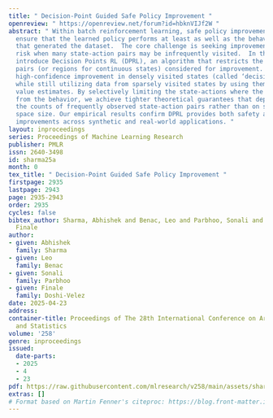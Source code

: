 ```yaml
---
title: " Decision-Point Guided Safe Policy Improvement "
openreview: " https://openreview.net/forum?id=hbknVIJf2W "
abstract: " Within batch reinforcement learning, safe policy improvement seeks to
  ensure that the learned policy performs at least as well as the behavior policy
  that generated the dataset.  The core challenge is seeking improvements while balancing
  risk when many state-action pairs may be infrequently visited.  In this work, we
  introduce Decision Points RL (DPRL), an algorithm that restricts the set of state-action
  pairs (or regions for continuous states) considered for improvement. DPRL ensures
  high-confidence improvement in densely visited states (called ‘decision points’)
  while still utilizing data from sparsely visited states by using them for trajectory-based
  value estimates. By selectively limiting the state-actions where the policy deviates
  from the behavior, we achieve tighter theoretical guarantees that depend only on
  the counts of frequently observed state-action pairs rather than on state-action
  space size. Our empirical results confirm DPRL provides both safety and performance
  improvements across synthetic and real-world applications. "
layout: inproceedings
series: Proceedings of Machine Learning Research
publisher: PMLR
issn: 2640-3498
id: sharma25a
month: 0
tex_title: " Decision-Point Guided Safe Policy Improvement "
firstpage: 2935
lastpage: 2943
page: 2935-2943
order: 2935
cycles: false
bibtex_author: Sharma, Abhishek and Benac, Leo and Parbhoo, Sonali and Doshi-Velez,
  Finale
author:
- given: Abhishek
  family: Sharma
- given: Leo
  family: Benac
- given: Sonali
  family: Parbhoo
- given: Finale
  family: Doshi-Velez
date: 2025-04-23
address:
container-title: Proceedings of The 28th International Conference on Artificial Intelligence
  and Statistics
volume: '258'
genre: inproceedings
issued:
  date-parts:
  - 2025
  - 4
  - 23
pdf: https://raw.githubusercontent.com/mlresearch/v258/main/assets/sharma25a/sharma25a.pdf
extras: []
# Format based on Martin Fenner's citeproc: https://blog.front-matter.io/posts/citeproc-yaml-for-bibliographies/
---
```

